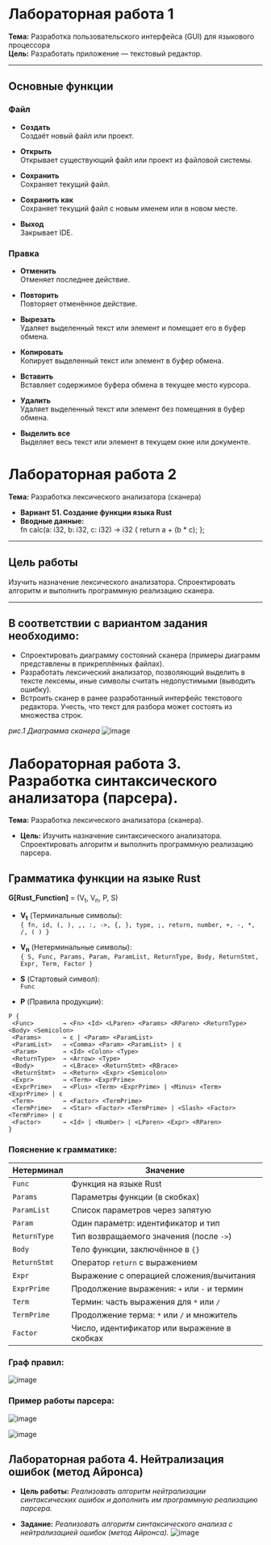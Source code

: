 # Лабораторная работа 1

**Тема:** Разработка пользовательского интерфейса (GUI) для языкового процессора  
**Цель:** Разработать приложение — текстовый редактор.

---

## Основные функции

### Файл

- **Создать**  
  Создаёт новый файл или проект.

- **Открыть**  
  Открывает существующий файл или проект из файловой системы.

- **Сохранить**  
  Сохраняет текущий файл.

- **Сохранить как**  
  Сохраняет текущий файл с новым именем или в новом месте.

- **Выход**  
  Закрывает IDE.

### Правка

- **Отменить**  
  Отменяет последнее действие.

- **Повторить**  
  Повторяет отменённое действие.

- **Вырезать**  
  Удаляет выделенный текст или элемент и помещает его в буфер обмена.

- **Копировать**  
  Копирует выделенный текст или элемент в буфер обмена.

- **Вставить**  
  Вставляет содержимое буфера обмена в текущее место курсора.

- **Удалить**  
  Удаляет выделенный текст или элемент без помещения в буфер обмена.

- **Выделить все**  
  Выделяет весь текст или элемент в текущем окне или документе.

# Лабораторная работа 2

**Тема:** Разработка лексического анализатора (сканера)  

- **Вариант 51. Создание функции языка Rust**
- **Вводные данные:**  
  fn calc(a: i32, b: i32, c: i32) -> i32 {
    return a + (b * c);
};

---

## Цель работы

Изучить назначение лексического анализатора. Спроектировать алгоритм и выполнить программную реализацию сканера.

---

## В соответствии с вариантом задания необходимо:

- Спроектировать диаграмму состояний сканера (примеры диаграмм представлены в прикреплённых файлах).
- Разработать лексический анализатор, позволяющий выделить в тексте лексемы, иные символы считать недопустимыми (выводить ошибку).
- Встроить сканер в ранее разработанный интерфейс текстового редактора. Учесть, что текст для разбора может состоять из множества строк.

_рис.1 Диаграмма сканера_
![image](https://github.com/user-attachments/assets/a5fe1bde-18c3-4dc3-ac28-1b8e906e7fa0)


# Лабораторная работа 3. Разработка синтаксического анализатора (парсера).

**Тема:** Разработка лексического анализатора (сканера).

- **Цель:** Изучить назначение синтаксического анализатора. Спроектировать алгоритм и выполнить программную реализацию парсера.
## Грамматика функции на языке Rust

**G[Rust_Function]** = (V<sub>t</sub>, V<sub>n</sub>, P, S)

- **V<sub>t</sub>** (Терминальные символы):  
  `{ fn, id, (, ), ,, :, ->, {, }, type, ;, return, number, +, -, *, /, ( ) }`

- **V<sub>n</sub>** (Нетерминальные символы):  
  `{ S, Func, Params, Param, ParamList, ReturnType, Body, ReturnStmt, Expr, Term, Factor }`

- **S** (Стартовый символ):  
  `Func`

- **P** (Правила продукции):
 ```
P {
  <Func>        → <Fn> <Id> <LParen> <Params> <RParen> <ReturnType> <Body> <Semicolon>
  <Params>      → ε | <Param> <ParamList>
  <ParamList>   → <Comma> <Param> <ParamList> | ε
  <Param>       → <Id> <Colon> <Type>
  <ReturnType>  → <Arrow> <Type>
  <Body>        → <LBrace> <ReturnStmt> <RBrace>
  <ReturnStmt>  → <Return> <Expr> <Semicolon>
  <Expr>        → <Term> <ExprPrime>
  <ExprPrime>   → <Plus> <Term> <ExprPrime> | <Minus> <Term> <ExprPrime> | ε
  <Term>        → <Factor> <TermPrime>
  <TermPrime>   → <Star> <Factor> <TermPrime> | <Slash> <Factor> <TermPrime> | ε
  <Factor>      → <Id> | <Number> | <LParen> <Expr> <RParen>
}
 ```

### Пояснение к грамматике:

| Нетерминал      | Значение |
|------------------|----------|
| `Func`           | Функция на языке Rust |
| `Params`         | Параметры функции (в скобках) |
| `ParamList`      | Список параметров через запятую |
| `Param`          | Один параметр: идентификатор и тип |
| `ReturnType`     | Тип возвращаемого значения (после `->`) |
| `Body`           | Тело функции, заключённое в `{}` |
| `ReturnStmt`     | Оператор `return` с выражением |
| `Expr`           | Выражение с операцией сложения/вычитания |
| `ExprPrime`      | Продолжение выражения: `+` или `-` и термин |
| `Term`           | Термин: часть выражения для `*` или `/` |
| `TermPrime`      | Продолжение терма: `*` или `/` и множитель |
| `Factor`         | Число, идентификатор или выражение в скобках |

### Граф правил:
![image](https://github.com/user-attachments/assets/b61ced6a-9b47-4105-b3a1-78c5d5443518)

### Пример работы парсера:
![image](https://github.com/user-attachments/assets/5e2de7f7-9bb7-405e-b256-e5aa9c4292a8)

![image](https://github.com/user-attachments/assets/0064726e-5656-441e-87d4-9d7de4c8b33d)

## Лабораторная работа 4. Нейтрализация ошибок (метод Айронса)

- **Цель работы:** *Реализовать алгоритм нейтрализации синтаксических ошибок и дополнить им программную реализацию парсера.*

- **Задание:** *Реализовать алгоритм синтаксического анализа с нейтрализацией ошибок (метод Айронса).*
![image](https://github.com/user-attachments/assets/13b0aee2-e7c9-4ffc-a520-8a9743646524)

